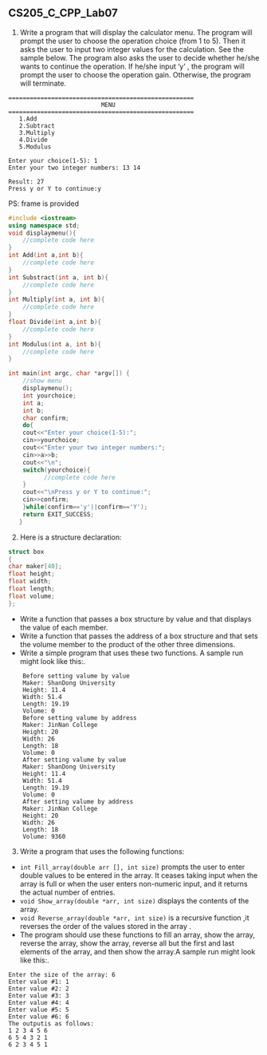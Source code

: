 <!--
 * @Github: https://github.com/Certseeds/CS205_C_CPP
 * @Organization: SUSTech
 * @Author: nanoseeds
 * @Date: 2020-06-08 09:15:06
 * @LastEditors: nanoseeds
 * @LastEditTime: 2021-06-22 15:41:39
 * @License: CC-BY-NC-SA_V4_0 or any later version 
 -->
## CS205_C_CPP_Lab07

1. Write a program that will display the calculator menu. The program will prompt the user to choose the operation choice (from 1 to 5). Then it asks the user to input two integer values for the calculation. See the sample below. The program also asks the user to decide whether he/she wants to continue the operation. If he/she input ‘y’ , the program will prompt the user to choose the operation gain. Otherwise, the program will terminate.

``` log
====================================================
                          MENU
====================================================
   1.Add
   2.Subtract
   3.Multiply
   4.Divide
   5.Modulus

Enter your choice(1-5): 1
Enter your two integer numbers: 13 14

Result: 27
Press y or Y to continue:y
```

PS: frame is provided

``` cpp
#include <iostream> 
using namespace std; 
void displaymenu(){ 
    //complete code here 
} 
int Add(int a,int b){
    //complete code here 
}
int Substract(int a, int b){ 
    //complete code here 
}
int Multiply(int a, int b){
    //complete code here 
}
float Divide(int a,int b){ 
    //complete code here 
}
int Modulus(int a, int b){ 
    //complete code here 
}
```

``` cpp
int main(int argc, char *argv[]) { 
    //show menu 
    displaymenu();
    int yourchoice; 
    int a; 
    int b; 
    char confirm; 
    do{
    cout<<"Enter your choice(1-5):"; 
    cin>>yourchoice; 
    cout<<"Enter your two integer numbers:";
    cin>>a>>b; 
    cout<<"\n"; 
    switch(yourchoice){ 
          //complete code here 
    }
    cout<<"\nPress y or Y to continue:";
    cin>>confirm; 
    }while(confirm=='y'||confirm=='Y'); 
    return EXIT_SUCCESS; 
   }
```

2. Here is a structure declaration:

``` cpp
struct box
{
char maker[40];
float height;
float width;
float length;
float volume;
};
```

  +  Write a function that passes a box structure by value and that displays the value of each member. 
  +  Write a function that passes the address of a box structure and that sets the
volume member to the product of the other three dimensions. 
  + Write a simple program that uses these two functions.
A sample run might look like this:.

``` log
    Before setting valume by value
    Maker: ShanDong University
    Height: 11.4
    Width: 51.4
    Length: 19.19
    Volume: 0
    Before setting valume by address
    Maker: JinNan College
    Height: 20
    Width: 26
    Length: 18
    Volume: 0
    After setting valume by value
    Maker: ShanDong University
    Height: 11.4
    Width: 51.4
    Length: 19.19
    Volume: 0
    After setting valume by address
    Maker: JinNan College
    Height: 20
    Width: 26
    Length: 18
    Volume: 9360
```

3. Write a program that uses the following functions:
  + `int Fill_array(double arr [], int size)` prompts the user to enter double values to be entered in the array. It ceases taking input when the array is full or when the user enters non-numeric input, and it returns the actual number of entries. 
  + `void Show_array(double *arr, int size)` displays the contents of the array. 
  + `void Reverse_array(double *arr, int size)` is a recursive function ,it reverses the order of the values stored in the array . 
  + The program should use these functions to fill an array, show the array, reverse the array, show the array, reverse all but the first and last elements of the array, and then show the array.A sample run might look like this:.

``` logs
Enter the size of the array: 6
Enter value #1: 1
Enter value #2: 2
Enter value #3: 3
Enter value #4: 4
Enter value #5: 5
Enter value #6: 6
The outputis as follows:
1 2 3 4 5 6
6 5 4 3 2 1
6 2 3 4 5 1
```

